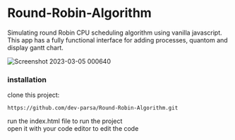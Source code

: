 # Round-Robin-Algorithm
Simulating round Robin CPU scheduling algorithm using vanilla javascript. This app has a fully functional interface for adding processes, quantom and display gantt chart.

![Screenshot 2023-03-05 000640](https://user-images.githubusercontent.com/105069707/222927732-370584ce-df45-49b5-afb5-59029702d8b4.png)

### installation

clone this project:
```
https://github.com/dev-parsa/Round-Robin-Algorithm.git
```
run the index.html file to run the project <br/>
open it with your code editor to edit the code
